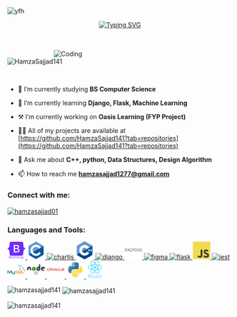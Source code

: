 ![yfh](https://github.com/HamzaSajjad141/HamzaSajjad141/assets/125465047/ed2ceecf-09e8-4148-a383-37184044227d)
<p align="center">
  <a href="https://git.io/typing-svg">
    <img src="https://readme-typing-svg.demolab.com?font=Bungee+Tint&size=25&pause=1000&center=true&width=435&lines=Hi+There+!%F0%9F%91%8B;I'm+Hamza+Sajjad+!!%F0%9F%98%8E;Just+Another+CS+student+%F0%9F%92%BB" alt="Typing SVG" />
  </a>
</p>

<br><br>
<img align="right" alt="Coding" width="400" src="https://cdn.dribbble.com/users/1708816/screenshots/15637256/media/f9826f0af8a49462f048262a8502035b.gif">

<p align="left"> <img src="https://komarev.com/ghpvc/?username=HamzaSajjad141&label=Profile%20views&color=0e75b6&style=flat" alt="HamzaSajjad141" /> </p>
<p align="left"> <a href="https://twitter.com/" target="blank"><img src="https://img.shields.io/twitter/follow/?logo=twitter&style=for-the-badge" alt="" /></a> </p>

- 🏫 I’m currently studying **BS Computer Science**

- 🌱 I’m currently learning **Django, Flask, Machine Learning**

- ⚒️ I’m currently working on **Oasis Learning (FYP Project)**

- 👨‍💻 All of my projects are available at [https://github.com/HamzaSajjad141?tab=repositories](https://github.com/HamzaSajjad141?tab=repositories)

- 💬 Ask me about **C++, python, Data Structures, Design Algorithm**

- 📫 How to reach me **hamzasajjad1277@gmail.com**

<h3 align="left">Connect with me:</h3>
<p align="left">
<a href="https://linkedin.com/in/hamzasajjad01" target="blank"><img align="center" src="https://raw.githubusercontent.com/rahuldkjain/github-profile-readme-generator/master/src/images/icons/Social/linked-in-alt.svg" alt="hamzasajjad01" height="30" width="40" /></a>
</p>

<h3 align="left">Languages and Tools:</h3>
<p align="left"> <a href="https://getbootstrap.com" target="_blank" rel="noreferrer"> <img src="https://raw.githubusercontent.com/devicons/devicon/master/icons/bootstrap/bootstrap-plain-wordmark.svg" alt="bootstrap" width="40" height="40"/> </a> <a href="https://www.cprogramming.com/" target="_blank" rel="noreferrer"> <img src="https://raw.githubusercontent.com/devicons/devicon/master/icons/c/c-original.svg" alt="c" width="40" height="40"/> </a> <a href="https://www.chartjs.org" target="_blank" rel="noreferrer"> <img src="https://www.chartjs.org/media/logo-title.svg" alt="chartjs" width="40" height="40"/> </a> <a href="https://www.w3schools.com/cpp/" target="_blank" rel="noreferrer"> <img src="https://raw.githubusercontent.com/devicons/devicon/master/icons/cplusplus/cplusplus-original.svg" alt="cplusplus" width="40" height="40"/> </a> <a href="https://www.djangoproject.com/" target="_blank" rel="noreferrer"> <img src="https://cdn.worldvectorlogo.com/logos/django.svg" alt="django" width="40" height="40"/> </a> <a href="https://expressjs.com" target="_blank" rel="noreferrer"> <img src="https://raw.githubusercontent.com/devicons/devicon/master/icons/express/express-original-wordmark.svg" alt="express" width="40" height="40"/> </a> <a href="https://www.figma.com/" target="_blank" rel="noreferrer"> <img src="https://www.vectorlogo.zone/logos/figma/figma-icon.svg" alt="figma" width="40" height="40"/> </a> <a href="https://flask.palletsprojects.com/" target="_blank" rel="noreferrer"> <img src="https://www.vectorlogo.zone/logos/pocoo_flask/pocoo_flask-icon.svg" alt="flask" width="40" height="40"/> </a> <a href="https://developer.mozilla.org/en-US/docs/Web/JavaScript" target="_blank" rel="noreferrer"> <img src="https://raw.githubusercontent.com/devicons/devicon/master/icons/javascript/javascript-original.svg" alt="javascript" width="40" height="40"/> </a> <a href="https://jestjs.io" target="_blank" rel="noreferrer"> <img src="https://www.vectorlogo.zone/logos/jestjsio/jestjsio-icon.svg" alt="jest" width="40" height="40"/> </a> <a href="https://www.mysql.com/" target="_blank" rel="noreferrer"> <img src="https://raw.githubusercontent.com/devicons/devicon/master/icons/mysql/mysql-original-wordmark.svg" alt="mysql" width="40" height="40"/> </a> <a href="https://nodejs.org" target="_blank" rel="noreferrer"> <img src="https://raw.githubusercontent.com/devicons/devicon/master/icons/nodejs/nodejs-original-wordmark.svg" alt="nodejs" width="40" height="40"/> </a> <a href="https://www.oracle.com/" target="_blank" rel="noreferrer"> <img src="https://raw.githubusercontent.com/devicons/devicon/master/icons/oracle/oracle-original.svg" alt="oracle" width="40" height="40"/> </a> <a href="https://www.python.org" target="_blank" rel="noreferrer"> <img src="https://raw.githubusercontent.com/devicons/devicon/master/icons/python/python-original.svg" alt="python" width="40" height="40"/> </a> <a href="https://reactjs.org/" target="_blank" rel="noreferrer"> <img src="https://raw.githubusercontent.com/devicons/devicon/master/icons/react/react-original-wordmark.svg" alt="react" width="40" height="40"/> </a> </p>

<p><img align="left" src="https://github-readme-stats.vercel.app/api/top-langs?username=hamzasajjad141&show_icons=true&locale=en&layout=compact" alt="hamzasajjad141" /></p>

<p>&nbsp;<img align="center" src="https://github-readme-stats.vercel.app/api?username=hamzasajjad141&show_icons=true&locale=en" alt="hamzasajjad141" /></p>

<p><img align="center" src="https://github-readme-streak-stats.herokuapp.com/?user=hamzasajjad141&" alt="hamzasajjad141" /></p>
